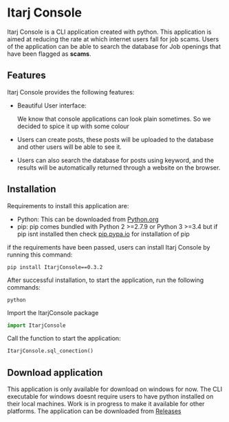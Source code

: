 # Itarj Console

Itarj Console is a CLI application created with python. This application is aimed at reducing the rate at which internet users fall for job scams. Users of the application can be able to search the database for Job openings that have been flagged as **scams**.

## Features

Itarj Console provides the following features:

* Beautiful User interface:

  We know that console applications can look plain sometimes. So we decided to spice it up with some colour
* Users can create posts, these posts will be uploaded to the database and other users will be able to see it.
* Users can also search the database for posts using keyword, and the results will be automatically returned through a website on the browser.

## Installation

Requirements to install this application are:
- Python: This can be downloaded from [Python.org](https://www.python.org)
- pip: pip comes bundled with Python 2 >=2.7.9 or Python 3 >=3.4 but if pip isnt installed then check [pip.pypa.io](https://pip.pypa.io) for installation of pip

if the requirements have been passed, users can install Itarj Console by running this command:

```
pip install ItarjConsole==0.3.2
```

After successful installation, to start the application, run the following commands:

```
python
```

Import the ItarjConsole package

```python
import ItarjConsole
```

Call the function to start the application:

```python
ItarjConsole.sql_conection()
```


## Download application

This application is only available for download on windows for now. The CLI executable for windows doesnt require users to have python installed on their local machines. Work is in progress to make it available for other platforms. 
The application can be downloaded from [Releases](https://github.com/startng/forward-itarj-damianson/releases)